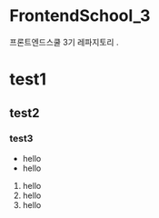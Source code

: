 # FrontendSchool_3
프론트엔드스쿨 3기 레파지토리
.
# test1
## test2
### test3

* hello
* hello

1. hello
2. hello
3. hello
